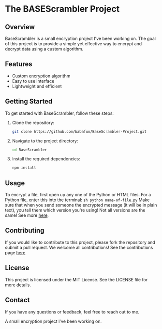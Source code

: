 # The BASEScrambler Project

## Overview

BaseScrambler is a small encryption project I've been working on. The goal of this project is to provide a simple yet effective way to encrypt and decrypt data using a custom algorithm.

## Features

- Custom encryption algorithm
- Easy to use interface
- Lightweight and efficient

## Getting Started

To get started with BaseScrambler, follow these steps:

1. Clone the repository:

    ```sh
    git clone https://github.com/babafun/BaseScrambler-Project.git
    ```

2. Navigate to the project directory:

    ```sh
    cd BaseScrambler
    ```

3. Install the required dependencies:

    ```sh
    npm install
    ```

## Usage

To encrypt a file, first open up any one of the Python or HTML files. For a Python file, enter this into the terminal:
`
sh
python name-of-file.py
`
Make sure that when you send someone the encrypted message (it will be in plain text), you tell them which version you're using! Not all versions are the same!
See more [here](USAGE.md).

## Contributing

If you would like to contribute to this project, please fork the repository and submit a pull request. We welcome all contributions! See the contributions page [here](CONTRIBUTIONS.md)

## License

This project is licensed under the MIT License. See the LICENSE file for more details.

## Contact

If you have any questions or feedback, feel free to reach out to me.

 A small encryption project I've been working on.

